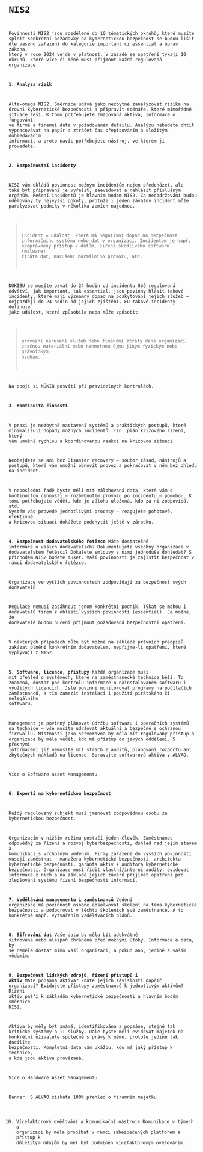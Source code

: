 <code>

# NIS2 

Povinnosti NIS2 jsou rozdělené do 10 tématických okruhů, které musíte splnit
Konkrétní požadavky na kybernetickou bezpečnost se budou lišit dle vašeho zařazení do kategorie important či essential a úprav zákona, který v roce 2024 vejde v platnost. V zásadě se opatření týkají 10 okruhů, které více či méně musí přijmout každá regulovaná organizace.

**1. Analýza rizik**

Alfa-omega NIS2. Směrnice udává jako nezbytné zanalyzovat rizika na úrovni kybernetické bezpečnosti a připravit scénáře, které mimořádné situace řeší. K tomu potřebujete zmapovaná aktiva, informace o fungování ve firmě a firemní data v požadovaném detailu. Analýzu nebudete chtít vypracovávat na papír a ztráčet čas přepisováním a složitým dohledáváním informací, a proto navíc potřebujete nástroj, ve kterém ji provedete.


**2. Bezpečnostní incidenty**

NIS2 vám ukládá povinnost možným incidentům nejen předcházet, ale také být připraveni je vyřešit, zaevidovat a nahlásit příslušným orgánům. Řešení incidentů je hlavním bodem NIS2. Za nedodržování budou udělovány ty nejvyšší pokuty, protože i jeden závažný incident může paralyzovat podniky v několika zemích najednou.

>Incident = událost, která má negativní dopad na bezpečnost informačního systému nebo dat v organizaci. Incidentem je např. neoprávněný přístup k datům, šíření škodlivého softwaru (malware), ztráta dat, narušení normálního provozu, atd.

NÚKIBU se musíte ozvat do 24 hodin od incidentu
Obě regulovaná odvětví, jak important, tak essential, jsou povinny hlásit takové incidenty, které mají významný dopad na poskytování jejich služeb – nejpozději do 24 hodin od jejich zjištění. EU takové incidenty definuje jako událost, která způsobila nebo může způsobit:

>provozní narušení služeb nebo finanční ztráty dané organizaci.
>značnou materiální nebo nehmotnou újmu jiným fyzickým nebo právnickým osobám.

Na obojí si NÚKIB posvítí při pravidelných kontrolách.

**3. Kontinuita činností**

V praxi je nezbytné nastavení systémů a praktických postupů, které minimalizují dopady možných incidentů. Tzn. plán krizového řízení, který vám umožní rychlou a koordinovanou reakci na krizovou situaci.

Neobejdete se ani bez Disaster recovery – soubor zásad, nástrojů a postupů, které vám umožní obnovit provoz a pokračovat v něm bez ohledu na incident. 

V neposlední řadě byste měli mít zálohovaná data, které vám s kontinuitou činností – rozběhnutím provozu po incidentu – pomohou. K tomu potřebujete vědět, kde je záloha uložená, kdo za ni zodpovídá, atd. Systém vás provede jednotlivými procesy – reagujete pohotově, efektivně a krizovou situaci dokážete podchytit ještě v zárodku.

**4. Bezpečnost dodavatelského řetězce**
Máte dostatečné informace o vašich dodavatelích? Dokumentujete všechny organizace v dodavatelském řetězci? Dokážete smlouvy s nimi jednoduše dohledat? S příchodem NIS2 budete muset. Vaší povinností je zajistit bezpečnost v rámci dodavatelského řetězce.

Organizace ve vyšších povinnostech zodpovídají za bezpečnost svých dodavatelů 

Regulace nemusí zasáhnout jenom konkrétní podnik. Týkat se mohou i dodavatelů firem z oblasti vyšších povinností (essential). Je možné, že dodavatelé budou nuceni přijmout požadovaná bezpečnostní opatření.

V některých případech může být možné na základě právních předpisů zakázat plnění konkrétním dodavatelem, nepřijme-li opatření, které vyplývají z NIS2.

**5. Software, licence, přístupy**
Každá organizace musí mít přehled o systémech, které na zaměstnanecké technice běží. To znamená, dostat pod kontrolu informace o nainstalovaném softwaru i využitých licencích. Jste povinni monitorovat programy na počítačích zaměstnanců, a tím zamezit instalaci i použití pirátského či nelegálního softwaru.

Management je povinný plánovat údržbu softwaru i operačních systémů na technice – vše musíte udržovat aktuální a bezpečné s ochranou firewallu. Místnosti jako serverovna by měla mít regulovaný přístup a organizace by měla vědět, kdo má přístup do jakých oddělení. S přesnými informacemi již nemusíte mít strach z auditů, plánování rozpočtu ani zbytečných nákladů na licence. Spravujte softwarová aktiva v ALVAO.

Více o Software Asset Managementu

**6. Experti na kybernetickou bezpečnost**

Každý regulovaný subjekt musí jmenovat zodpovědnou osobu za kybernetickou bezpečnost.

Organizacím v nižším režimu postačí jeden člověk. Zaměstnanec odpovědný za řízení a rozvoj kyberbezpečnosti, dohled nad jejím stavem a komunikaci s vrcholným vedením. 
Firmy zařazené do vyšších povinností musejí zaměstnat – manažera kybernetické bezpečnosti, architekta kybernetické bezpečnosti, garanta aktiv + auditora kybernetické bezpečnosti.
Organizace musí řídit vlastní/interní audity, evidovat informace z nich a na základě jejich závěrů přijímat opatření pro zlepšování systému řízení bezpečnosti informací.

**7. Vzdělávání managementu i zaměstnanců**
Vedení organizace má povinnost osobně absolvovat školení na téma kybernetické bezpečnosti a podporovat v těchto školeních své zaměstnance. A to konkrétně např. vytvářením vzdělávacích plánů.

**8. Šifrování dat**
Vaše data by měla být adekvátně šifrována nebo alespoň chráněna před možnými útoky. Informace a data, by se neměla dostat mimo vaší organizaci, a pokud ano, jedině s vaším vědomím.

**9. Bezpečnost lidských zdrojů, řízení přístupů i aktiv**
Máte popsaná aktiva? Znáte jejich závislosti napříč organizací? Evidujete přístupy zaměstnanců k jednotlivým aktivům? Řízení aktiv patří k základům kybernetické bezpečnosti a hlavním bodům směrnice NIS2. 

Aktiva by měly být známá, identifikována a popsána, stejně tak kritické systémy a IT služby. Dále byste měli evidovat majetek na konkrétní uživatele společně s právy k němu, protože jedině tak docílíte bezpečnosti. Kompletní data vám ukážou, kdo má jaký přístup k technice, a kde jsou aktiva provázaná.

Více o Hardware Asset Managementu

Banner: S ALVAO získáte 100% přehled o firemním majetku

10. Vícefaktorové ověřování a komunikační nástroje 
Komunikace v týmech a organizaci by měla probíhat v rámci zabezpečených platforem a přístup k důležitým údajům by měl být podmíněn vícefaktorovým ověřováním. 


